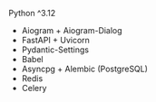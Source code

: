 Python ^3.12

- Aiogram + Aiogram-Dialog
- FastAPI + Uvicorn
- Pydantic-Settings
- Babel
- Asyncpg + Alembic (PostgreSQL)
- Redis
- Celery